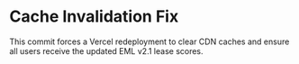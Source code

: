 # Cache Invalidation Fix

This commit forces a Vercel redeployment to clear CDN caches and ensure all users receive the updated EML v2.1 lease scores.
